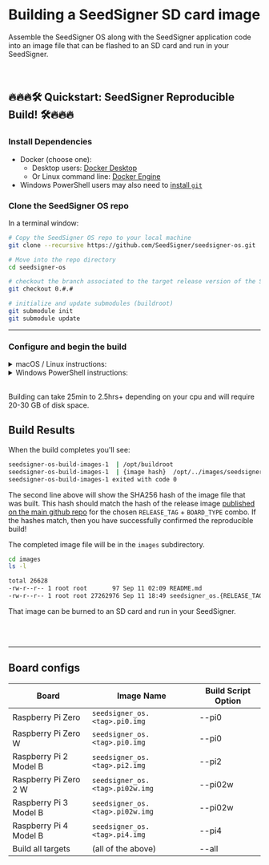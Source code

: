 # Building a SeedSigner SD card image
Assemble the SeedSigner OS along with the SeedSigner application code into an image file that can be flashed to an SD card and run in your SeedSigner.
<br/>
<br/>
<br/>
## 🔥🔥🔥🛠 Quickstart: SeedSigner Reproducible Build! 🛠🔥🔥🔥

### Install Dependencies
* Docker (choose one):
    * Desktop users: [Docker Desktop](https://www.docker.com/products/docker-desktop/)
    * Or Linux command line: [Docker Engine](https://docs.docker.com/engine/install/#server)
* Windows PowerShell users may also need to [install `git`](https://git-scm.com/download/win)

### Clone the SeedSigner OS repo
In a terminal window:

```bash
# Copy the SeedSigner OS repo to your local machine
git clone --recursive https://github.com/SeedSigner/seedsigner-os.git

# Move into the repo directory
cd seedsigner-os

# checkout the branch associated to the target release version of the SeedSigner code (e.g. 0.8.5, 0.8.0, etc)
git checkout 0.#.#

# initialize and update submodules (buildroot)
git submodule init
git submodule update
```

---

### Configure and begin the build
<details><summary>macOS / Linux instructions:</summary>
<p>


#### Configure environment variables
Force Docker to build on a container meant to run on amd64 in order to get an identical result, even if your actual cpu is different:

```bash
export DOCKER_DEFAULT_PLATFORM=linux/amd64
```

Select your board type from the [Board configs](#board-configs) list below. 

If you're unsure, most people should specify `pi0`.

```bash
export BOARD_TYPE=pi0
```

Set your target release version of the SeedSigner code (see: https://github.com/SeedSigner/seedsigner/releases):

```bash
# e.g. 0.8.0, 0.7.0, etc
export RELEASE_TAG=x.y.z
```


#### Start the build!
```bash
SS_ARGS="--$BOARD_TYPE --app-branch=$RELEASE_TAG" docker compose up --force-recreate --build
```
</p>
</details>


<details><summary>Windows PowerShell instructions:</summary>
<p>
*Note: We recommend running these steps in WSL2 (Windows Subsystem for Linux) instead of PowerShell so that you can just follow the macOS / Linux steps above.*

#### Configure environment variables
Force Docker to build on a container meant to run on amd64 in order to get an identical result, even if your actual cpu is different:

```powershell
$env:DOCKER_DEFAULT_PLATFORM = 'linux/amd64'
```

Select your board type from the [Board configs](#board-configs) list below. 

If you're unsure, most people should specify `pi0`.

```powershell
$env:BOARD_TYPE = 'pi0'
```

Set your target release version of the SeedSigner code (see: https://github.com/SeedSigner/seedsigner/releases):

```powershell
# e.g. "0.8.0", "0.7.0", etc
$env:RELEASE_TAG = "x.y.z"  
```

#### Start the build!
```powershell
$env:SS_ARGS = "--$env:BOARD_TYPE --app-branch=$env:RELEASE_TAG"
docker compose up --force-recreate --build
```

</p>
</details>
<br>

Building can take 25min to 2.5hrs+ depending on your cpu and will require 20-30 GB of disk space.


## Build Results
When the build completes you'll see:
```bash
seedsigner-os-build-images-1  | /opt/buildroot
seedsigner-os-build-images-1  | {image hash}  /opt/../images/seedsigner_os.{RELEASE_TAG}.{BOARD_TYPE}.img
seedsigner-os-build-images-1 exited with code 0
```

The second line above will show the SHA256 hash of the image file that was built. This hash should match the hash of the release image [published on the main github repo](https://github.com/SeedSigner/seedsigner/releases) for the chosen `RELEASE_TAG` + `BOARD_TYPE` combo. If the hashes match, then you have successfully confirmed the reproducible build!

The completed image file will be in the `images` subdirectory.
```bash
cd images
ls -l

total 26628
-rw-r--r-- 1 root root       97 Sep 11 02:09 README.md
-rw-r--r-- 1 root root 27262976 Sep 11 18:49 seedsigner_os.{RELEASE_TAG}.{BOARD_TYPE}.img
```

That image can be burned to an SD card and run in your SeedSigner.




<br/>
<br/>

---


## Board configs
| Board                 | Image Name                        | Build Script Option |
| --------------------- | --------------------------------- | ------------------- |
|Raspberry Pi Zero      |`seedsigner_os.<tag>.pi0.img`      | --pi0               |
|Raspberry Pi Zero W    |`seedsigner_os.<tag>.pi0.img`      | --pi0               |
|Raspberry Pi 2 Model B |`seedsigner_os.<tag>.pi2.img`      | --pi2               |
|Raspberry Pi Zero 2 W  |`seedsigner_os.<tag>.pi02w.img`    | --pi02w             |
|Raspberry Pi 3 Model B |`seedsigner_os.<tag>.pi02w.img`    | --pi02w             |
|Raspberry Pi 4 Model B |`seedsigner_os.<tag>.pi4.img`      | --pi4               |
|Build all targets      |(all of the above)                 | --all               |
